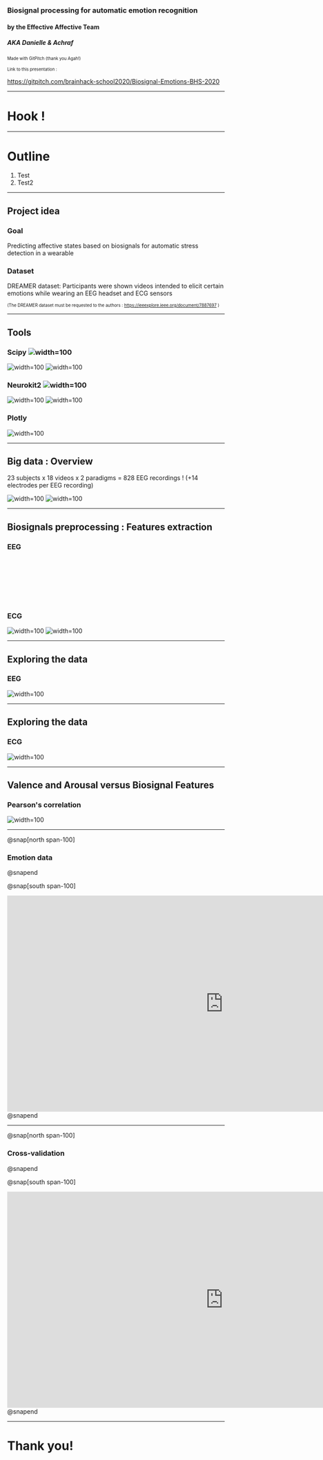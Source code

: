### Biosignal processing for automatic emotion recognition

#### by the Effective Affective Team 
##### AKA Danielle & Achraf
<sup><sub>Made with GitPitch (thank you Agah!)</sub></sup>

<sup><sub> Link to this presentation :
  
  https://gitpitch.com/brainhack-school2020/Biosignal-Emotions-BHS-2020 </sub></sup>

---

# Hook !



---

# Outline 

1. Test
2. Test2

---

## Project idea

### Goal 
Predicting affective states based on biosignals for automatic stress detection in a wearable

### Dataset

DREAMER dataset: Participants were shown videos intended to elicit certain emotions while wearing an EEG headset and ECG sensors

<sup><sub> (The DREAMER dataset must be requested to the authors : https://ieeexplore.ieee.org/document/7887697 ) </sub></sup>


---

## Tools
### Scipy ![width=100](images/scipy.png)
![width=100](images/scipy_importexample.png)
![width=100](images/scipy_signalexample.png)
### Neurokit2 ![width=100](images/neurokit2.png)
![width=100](images/neurokit2_importexample.png)
![width=100](images/neurokit2_ecgdemo.png)
### Plotly
![width=100](images/plotly.png)

---

## Big data : Overview

23 subjects x 18 videos x 2 paradigms = 828 EEG recordings !
(+14 electrodes per EEG recording)

![width=100](images/stim.gif) ![width=100](images/basl.gif)

---

## Biosignals preprocessing : Features extraction
### EEG  <br /><br /><br /><br /><br /><br /><br /><br /> ECG
![width=100](images/EEG_features.png) ![width=100](images/ECG_features.png)

---

## Exploring the data
### EEG
![width=100](images/plotly_EEG.gif)

---

## Exploring the data
### ECG
![width=100](images/plotly_ECG.gif)

---
## Valence and Arousal versus Biosignal Features
### Pearson's correlation
![width=100](images/pearson_eeg_ecg.png)

---

@snap[north span-100]
### Emotion data
@snapend

@snap[south span-100]
<iframe src="https://brainhack-school2020.github.io/Biosignal-Emotions-BHS-2020/" width="1000" height="500" frameborder="0" marginwidth="0" marginheight="0"></iframe>
@snapend

---

@snap[north span-100]
### Cross-validation
@snapend

@snap[south span-100]
<iframe src="https://brainhack-school2020.github.io/Biosignal-Emotions-BHS-2020/DREAMER_group_cross_validation.html" width="1000" height="500" frameborder="0" marginwidth="0" marginheight="0"></iframe>
@snapend

---

# Thank you!
